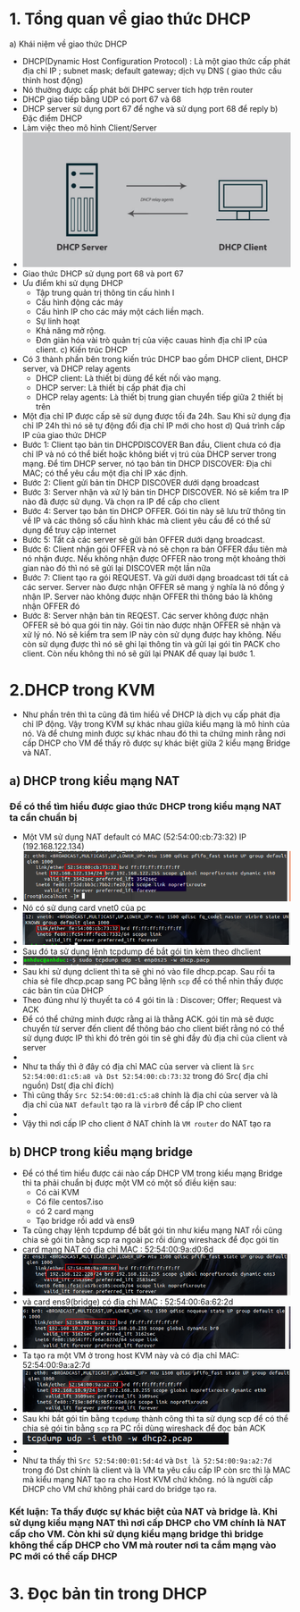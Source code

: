 # 1. Tổng quan về giao thức DHCP 
a) Khái niệm về giao thức DHCP 
-   DHCP(Dynamic Host Configuration Protocol) : Là một giao thức cấp phát địa chỉ IP ; subnet mask; default gateway; dịch vụ DNS ( giao thức cấu thình host động)
- Nó thường được cấp phát bởi DHPC server tích hợp trên router 
- DHCP giao tiếp bằng UDP có port 67 và 68
- DHCP server sử dụng port 67 để nghe và sử dụng port 68 để reply 
b) Đặc điểm DHCP 
- Làm việc theo mô hình Client/Server 
- ![](https://github.com/duckmak14/linux/blob/master/KVM/images/dhcp_lab/screenshot.png)
- Giao thức DHCP sử dụng port 68 và port 67 
- Ưu điểm khi sử dụng DHCP
    - Tập trung quản trị thông tin cấu hình I
    - Cấu hình động các máy
    - Cấu hình IP cho các máy một cách liền mạch.
    - Sự linh hoạt
    - Khả năng mở rộng.
    - Đơn giản hóa vài trò quản trị của việc cauas hình địa chỉ IP của client.
c) Kiến trúc DHCP 
- Có 3 thành phần bên trong kiến trúc DHCP bao gồm DHCP client, DHCP server, và DHCP relay agents
    - DHCP client: Là thiết bị dùng để kết nối vào mạng.
    - DHCP server: Là thiết bị cấp phát địa chỉ
    - DHCP relay agents: Là thiết bị trung gian chuyển tiếp giữa 2 thiết bị trên
- Một địa chỉ IP được cấp sẽ sử dụng được tối đa 24h. Sau Khi sử dụng địa chỉ IP 24h thì nó sẽ tự động đổi địa chỉ IP mới cho host 
d) Quá trình cấp IP của giao thức DHCP 
- Bước 1: Client tạo bản tin DHCPDISCOVER
Ban đầu, Client chưa có địa chỉ IP và nó có thể biết hoặc không biết vị trú của DHCP server trong mạng. Để tìm DHCP server, nó tạo bản tin DHCP DISCOVER: Địa chỉ MAC; có thể yêu cầu một địa chỉ IP xác định.
- Bước 2: Client gửi bản tin DHCP DISCOVER dưới dạng broadcast
- Bước 3: Server nhận và xử lý bản tin DHCP DISCOVER. Nó sẽ kiểm tra IP nào đã được sử dụng. Và chọn ra IP để cấp cho client 
- Bước 4: Server tạo bản tin DHCP OFFER. Gói tin này sẽ lưu trữ thông tin về IP và các thông số cấu hình khác mà client yêu cầu để có thể sử dụng để truy cập internet
- Bước 5: Tất cả các server sẽ gửi bản OFFER dưới dạng broadcast.
- Bước 6: Client nhận gói OFFER và nó sẽ chọn ra bản OFFER đầu tiên mà nó nhận được. Nếu không nhận được OFFER nào trong một khoảng thời gian nào đó thì nó sẽ gửi lại DISCOVER một lần nữa 
- Bước 7: Client tạo ra gói REQUEST. Và gửi dưới dạng broadcast tới tất cả các server. Server nào được nhận OFFER sẽ mang ý nghĩa là nó đồng ý nhận IP. Server nào không được nhận OFFER thì thông báo là không nhận OFFER đó
- Bước 8: Server nhận bản tin REQEST. Các server không được nhận OFFER sẽ bỏ qua gói tin này. Gói tin nào được nhận OFFER sẽ nhận và xử lý nó. Nó sẽ kiểm tra sem IP này còn sử dụng được hay không. Nếu còn sử dụng được thì nó sẽ ghi lại thông tin và gửi lại gói tin PACK cho client. Còn nếu không thì nó sẽ gửi lại PNAK để quay lại bước 1.
# 2.DHCP trong KVM
- Như phần trên thì ta cũng đã tìm hiểủ về DHCP là dịch vụ cấp phát địa chỉ IP động. Vậy trong KVM sự khác nhau giữa kiểu mạng là mô hình của nó. Và để chưng minh được sự khác nhau đó thì ta chứng minh rằng nơi cấp DHCP cho VM để thấy rõ được sự khác biệt giữa 2 kiểu mạng Bridge và NAT. 
## a) DHCP trong kiểu mạng NAT
### Để có thể tìm hiểu được giao thức DHCP trong kiểu mạng NAT ta cần chuẩn bị 
- Một VM sử dụng NAT default có MAC (52:54:00:cb:73:32) IP (192.168.122.134)
- ![](https://github.com/duckmak14/linux/blob/master/KVM/images/dhcp_lab/screenshot_9.png)
- Nó có sử dụng card vnet0 của pc 
- ![](https://github.com/duckmak14/linux/blob/master/KVM/images/dhcp_lab/screenshot_10.png)
- Sau đó ta sử dụng lệnh tcpdump để bắt gói tin kèm theo dhclient  
- ![](https://github.com/duckmak14/linux/blob/master/KVM/images/dhcp_lab/screenshot_2.png)
- Sau khi sử dụng dclient thì ta sẽ ghi nó vào file dhcp.pcap. Sau rồi ta chia sẻ file dhcp.pcap sang PC bằng lệnh `scp` để có thể nhìn thấy được các bản tin của DHCP 
- Theo đúng như lý thuyết ta có 4 gói tin là : Discover; Offer; Request và ACK
- Để có thể chứng minh được rằng ai là thằng ACK. gói tin mà sẽ được chuyển từ server đến client để thông báo cho client biết rằng nó có thể sử dụng được IP thì khi đó trên gói tin sẽ ghi đầy đủ địa chỉ của client và server 
- ![]()
- Như ta thấy thì ở đây có địa chỉ MAC của server và client là  `Src 52:54:00:d1:c5:a8 và Dst 52:54:00:cb:73:32` trong đó Src( địa chỉ nguồn) Dst( địa chỉ đích)
- Thì cũng thấy `Src 52:54:00:d1:c5:a8` chính là địa chỉ của server và là địa chỉ của `NAT default` tạo ra là `virbr0` để cấp IP cho client 
- ![]()
- Vậy thì nơi cấp IP cho client ở NAT chính là `VM router` do NAT tạo ra 
## b) DHCP trong kiểu mạng bridge 
- Để có thể tìm hiểu được cái nào cấp DHCP VM trong kiểu mạng Bridge thì ta phải chuẩn bị được một VM có một số điều kiện sau: 
    - Có cài KVM 
    - Có file centos7.iso
    - có 2 card mạng  
    - Tạo bridge rồi add và ens9
- Ta cũng chạy lệnh tcpdump để bắt gói tin như kiểu mạng NAT rồi cũng chia sẻ gói tin bằng scp ra ngoài pc rồi dùng wireshack để đọc gói tin 
- card mạng NAT có địa chỉ MAC : 52:54:00:9a:d0:6d
- ![](https://github.com/duckmak14/linux/blob/master/KVM/images/dhcp_lab/screenshot_6.png)
- và card ens9(bridge) có địa chỉ MAC : 52:54:00:6a:62:2d
- ![](https://github.com/duckmak14/linux/blob/master/KVM/images/dhcp_lab/screenshot_5.png) 
- Ta tạo ra một VM ở trong host KVM này và có địa chỉ MAC: 52:54:00:9a:a2:7d 
- ![](https://github.com/duckmak14/linux/blob/master/KVM/images/dhcp_lab/screenshot_3.png)
- Sau khi bắt gói tin bằng `tcpdump` thành công thì ta sử dụng scp để có thể chia sẻ gói tin bằng `scp` ra PC rồi dùng wireshack để đọc bản ACK 
- ![](https://github.com/duckmak14/linux/blob/master/KVM/images/dhcp_lab/screenshot_11.png)
- ![]()
- Như ta thấy thì `Src 52:54:00:01:5d:4d` và `Dst là 52:54:00:9a:a2:7d` trong đó Dst chính là client và là VM ta yêu cầu cấp IP còn src thì là MAC mà kiểu mạng NAT tạo ra cho Host KVM chứ không. nó là người cấp DHCP cho VM chứ không phải card do bridge tạo ra. 
### Kết luận: Ta thấy được sự khác biệt của NAT và bridge là. Khi sử dụng kiểu mạng NAT thì nơi cấp DHCP cho VM chính là NAT cấp cho VM. Còn khi sử dụng kiểu mạng bridge thì bridge không thể cấp DHCP cho VM mà router nơi ta cắm mạng vào PC mới có thể cấp DHCP
# 3. Đọc bản tin trong DHCP  